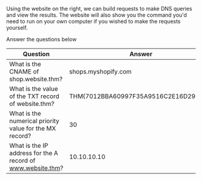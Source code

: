 Using the website on the right, we can build requests to make DNS queries and view the results. The website will also show you the command you'd need to run on your own computer if you wished to make the requests yourself.

Answer the questions below

| Question                                                    | Answer                                |
| ----------------------------------------------------------- | ------------------------------------- |
| What is the CNAME of shop.website.thm?                      | shops.myshopify.com                   |
| What is the value of the TXT record of website.thm?         | THM{7012BBA60997F35A9516C2E16D2944FF} |
| What is the numerical priority value for the MX record?     | 30                                    |
| What is the IP address for the A record of www.website.thm? | 10.10.10.10                           |
